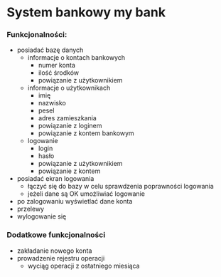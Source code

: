 # System bankowy my bank

### Funkcjonalności:

* posiadać bazę danych 
    * informacje o kontach bankowych
        * numer konta
        * ilość środków
        * powiązanie z użytkownikiem
    * informacje o użytkownikach
        * imię
        * nazwisko
        * pesel
        * adres zamieszkania
        * powiązanie z loginem
        * powiązanie z kontem bankowym
    * logowanie
        * login
        * hasło
        * powiązanie z użytkownikiem
        * powiązanie z kontem
* posiadać ekran logowania
    * łączyć się do bazy w celu sprawdzenia poprawności logowania
    * jeżeli dane są OK umożliwiać logowanie
* po zalogowaniu wyświetlać dane konta
* przelewy
* wylogowanie się



### Dodatkowe funkcjonalności
* zakładanie nowego konta
* prowadzenie rejestru operacji
    * wyciąg operacji z ostatniego miesiąca

